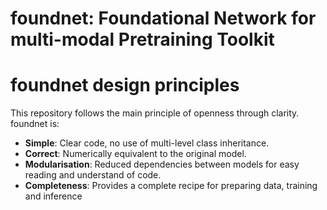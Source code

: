 # foundnet: Foundational Network for multi-modal Pretraining Toolkit

# foundnet design principles
This repository follows the main principle of openness through clarity.
foundnet is:

- **Simple**: Clear code, no use of multi-level class inheritance.
- **Correct**: Numerically equivalent to the original model.
- **Modularisation**: Reduced dependencies between models for easy reading and understand of code.
- **Completeness**: Provides a complete recipe for preparing data, training and inference

